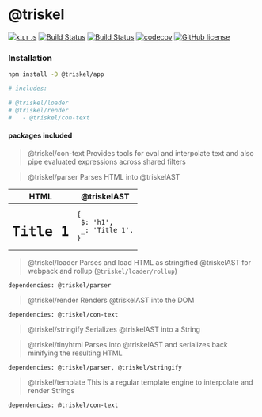 # @triskel

[![ᴋɪʟᴛ ᴊs](https://kiltjs.github.io/assets/images/badge-kiltjs.svg)](https://github.com/kiltjs)
[![Build Status](https://travis-ci.org/kiltjs/triskel.svg?branch=master)](https://travis-ci.org/kiltjs/triskel)
[![Build Status](https://cloud.drone.io/api/badges/kiltjs/triskel/status.svg)](https://cloud.drone.io/kiltjs/triskel)
[![codecov](https://codecov.io/gh/kiltjs/triskel/branch/master/graph/badge.svg)](https://codecov.io/gh/kiltjs/triskel)
[![GitHub license](https://img.shields.io/badge/license-MIT-blue.svg)](LICENSE)

### Installation

``` sh
npm install -D @triskel/app

# includes:

# @triskel/loader
# @triskel/render
#   - @triskel/con-text
```

#### packages included

> @triskel/con-text
  Provides tools for eval and interpolate text and also pipe evaluated expressions across shared filters


> @triskel/parser
  Parses HTML into @triskelAST

| HTML | @triskelAST |
| -- | -- |
| <code><h1>Title 1</h1></code> | <code>{<br>&nbsp;$: 'h1',<br>&nbsp;_: 'Title 1',<br>} </code> |


> @triskel/loader
  Parses and load HTML as stringified @triskelAST for webpack and rollup (`@triskel/loader/rollup`)

`dependencies: @triskel/parser`


> @triskel/render
  Renders @triskelAST into the DOM

`dependencies: @triskel/con-text`


> @triskel/stringify
  Serializes @triskelAST into a String


> @triskel/tinyhtml
  Parses into @triskelAST and serializes back minifying the resulting HTML

`dependencies: @triskel/parser, @triskel/stringify`

> @triskel/template
  This is a regular template engine to interpolate and render Strings
  
`dependencies: @triskel/con-text`


